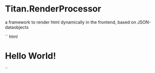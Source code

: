 # Titan.RenderProcessor
a framework to render html dynamically in the frontend, based on JSON-dataobjects


`` html
<h1>Hello World!</h1>
``

